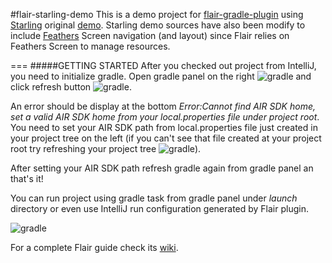 #flair-starling-demo
This is a demo project for [flair-gradle-plugin](https://github.com/SamYStudiO/flair-gradle-plugin) using [Starling](https://github.com/Gamua/Starling-Framework) original [demo](http://gamua.com/starling/demo/).
Starling demo sources have also been modify to include [Feathers](https://github.com/BowlerHatLLC/feathers) Screen navigation (and layout) since Flair relies on Feathers Screen to manage resources.

===
#####GETTING STARTED
After you checked out project from IntelliJ, you need to initialize gradle.
Open gradle panel on the right ![gradle](https://raw.githubusercontent.com/wiki/SamYStudiO/flair-gradle-plugin/images/gradle_panel.png) and click refresh button ![gradle](https://raw.githubusercontent.com/wiki/SamYStudiO/flair-gradle-plugin/images/gradle_refresh.png).

An error should be display at the bottom *Error:Cannot find AIR SDK home, set a valid AIR SDK home from your local.properties file under project root*. You need to set your AIR SDK path from local.properties file just created in your project tree on the left (if you can't see that file created at your project root try refreshing your project tree ![gradle](https://raw.githubusercontent.com/wiki/SamYStudiO/flair-gradle-plugin/images/project_refresh.png)).

After setting your AIR SDK path refresh gradle again from gradle panel an that's it!

You can run project using gradle task from gradle panel under *launch* directory or even use IntelliJ run configuration generated by Flair plugin. 

![gradle](https://raw.githubusercontent.com/wiki/SamYStudiO/flair-gradle-plugin/images/launch_configuration.png)

For a complete Flair guide check its [wiki](https://github.com/SamYStudiO/flair-gradle-plugin/wiki).

